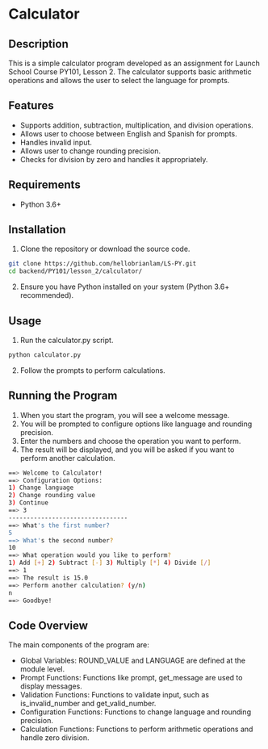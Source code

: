 # Calculator

## Description
This is a simple calculator program developed as an assignment for Launch School Course PY101, Lesson 2. The calculator supports basic arithmetic operations and allows the user to select the language for prompts.

## Features
- Supports addition, subtraction, multiplication, and division operations.
- Allows user to choose between English and Spanish for prompts.
- Handles invalid input.
- Allows user to change rounding precision.
- Checks for division by zero and handles it appropriately.

## Requirements
- Python 3.6+

## Installation
1. Clone the repository or download the source code.

```sh
git clone https://github.com/hellobrianlam/LS-PY.git
cd backend/PY101/lesson_2/calculator/
```

2. Ensure you have Python installed on your system (Python 3.6+ recommended).


## Usage
1. Run the calculator.py script.
```sh
python calculator.py
```
2. Follow the prompts to perform calculations.

## Running the Program
1. When you start the program, you will see a welcome message.
2. You will be prompted to configure options like language and rounding precision.
3. Enter the numbers and choose the operation you want to perform.
4. The result will be displayed, and you will be asked if you want to perform another calculation. 

```sh
==> Welcome to Calculator!
==> Configuration Options:
1) Change language
2) Change rounding value
3) Continue
==> 3
---------------------------------
==> What's the first number?
5
==> What's the second number?
10
==> What operation would you like to perform? 
1) Add [+] 2) Subtract [-] 3) Multiply [*] 4) Divide [/]
==> 1
==> The result is 15.0
==> Perform another calculation? (y/n)
n
==> Goodbye!

```


## Code Overview
The main components of the program are:
- Global Variables: ROUND_VALUE and LANGUAGE are defined at the module level.
- Prompt Functions: Functions like prompt, get_message are used to display messages.
- Validation Functions: Functions to validate input, such as is_invalid_number and get_valid_number.
- Configuration Functions: Functions to change language and rounding precision.
- Calculation Functions: Functions to perform arithmetic operations and handle zero division.